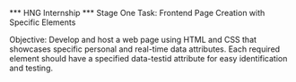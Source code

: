 ***     HNG Internship      ***
Stage One
Task: Frontend Page Creation with Specific Elements

Objective: Develop and host a web page using HTML and CSS that showcases specific personal and real-time data attributes. Each required element should have a specified data-testid attribute for easy identification and testing.

